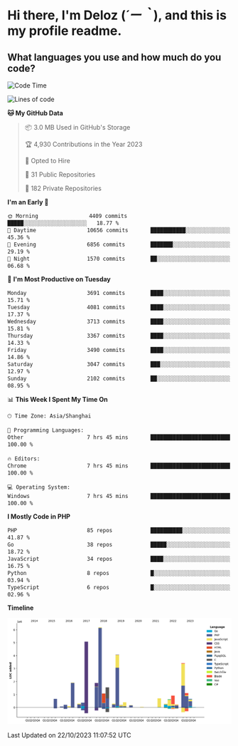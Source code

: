 # **Hi there, I'm Deloz (*´ー｀*), and this is my profile readme.**

## **What languages you use and how much do you code?**

<!--START_SECTION:waka-->
![Code Time](http://img.shields.io/badge/Code%20Time-2%2C625%20hrs%2032%20mins-blue)

![Lines of code](https://img.shields.io/badge/From%20Hello%20World%20I%27ve%20Written-32.3%20million%20lines%20of%20code-blue)

**🐱 My GitHub Data** 

> 📦 3.0 MB Used in GitHub's Storage 
 > 
> 🏆 4,930 Contributions in the Year 2023
 > 
> 💼 Opted to Hire
 > 
> 📜 31 Public Repositories 
 > 
> 🔑 182 Private Repositories 
 > 
**I'm an Early 🐤** 

```text
🌞 Morning                4409 commits        █████░░░░░░░░░░░░░░░░░░░░   18.77 % 
🌆 Daytime                10656 commits       ███████████░░░░░░░░░░░░░░   45.36 % 
🌃 Evening                6856 commits        ███████░░░░░░░░░░░░░░░░░░   29.19 % 
🌙 Night                  1570 commits        ██░░░░░░░░░░░░░░░░░░░░░░░   06.68 % 
```
📅 **I'm Most Productive on Tuesday** 

```text
Monday                   3691 commits        ████░░░░░░░░░░░░░░░░░░░░░   15.71 % 
Tuesday                  4081 commits        ████░░░░░░░░░░░░░░░░░░░░░   17.37 % 
Wednesday                3713 commits        ████░░░░░░░░░░░░░░░░░░░░░   15.81 % 
Thursday                 3367 commits        ████░░░░░░░░░░░░░░░░░░░░░   14.33 % 
Friday                   3490 commits        ████░░░░░░░░░░░░░░░░░░░░░   14.86 % 
Saturday                 3047 commits        ███░░░░░░░░░░░░░░░░░░░░░░   12.97 % 
Sunday                   2102 commits        ██░░░░░░░░░░░░░░░░░░░░░░░   08.95 % 
```


📊 **This Week I Spent My Time On** 

```text
🕑︎ Time Zone: Asia/Shanghai

💬 Programming Languages: 
Other                    7 hrs 45 mins       █████████████████████████   100.00 % 

🔥 Editors: 
Chrome                   7 hrs 45 mins       █████████████████████████   100.00 % 

💻 Operating System: 
Windows                  7 hrs 45 mins       █████████████████████████   100.00 % 
```

**I Mostly Code in PHP** 

```text
PHP                      85 repos            ██████████░░░░░░░░░░░░░░░   41.87 % 
Go                       38 repos            █████░░░░░░░░░░░░░░░░░░░░   18.72 % 
JavaScript               34 repos            ████░░░░░░░░░░░░░░░░░░░░░   16.75 % 
Python                   8 repos             █░░░░░░░░░░░░░░░░░░░░░░░░   03.94 % 
TypeScript               6 repos             █░░░░░░░░░░░░░░░░░░░░░░░░   02.96 % 
```



**Timeline**

![Lines of Code chart](https://raw.githubusercontent.com/deloz/deloz/main/assets/bar_graph.png)


 Last Updated on 22/10/2023 11:07:52 UTC
<!--END_SECTION:waka-->
